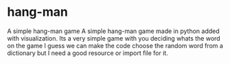 # hang-man
A simple hang-man game
A simple hang-man game made in python added with visualization. Its a very simple game with you deciding whats the word on the game
I guess we can make the code choose the random word from a dictionary but I need a good resource or import file for it. 
